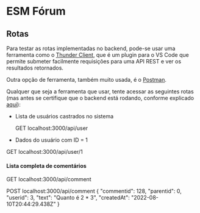# ESM Fórum

## Rotas

Para testar as rotas implementadas no backend, pode-se usar uma ferramenta como o
[Thunder Client](https://marketplace.visualstudio.com/items?itemName=rangav.vscode-thunder-client), 
que é um plugin para o VS Code que permite submeter facilmente requisições para uma
API REST e ver os resultados retornados. 

Outra opção de ferramenta, também muito usada, é o [Postman](https://www.postman.com/).

Qualquer que seja a ferramenta que usar, tente acessar as seguintes rotas (mas antes
se certifique que o backend está rodando, conforme explicado 
[aqui](https://github.com/aserg-ufmg/esmforum/blob/main/docs/install-info.md)):

* Lista de usuários castrados no sistema

  GET localhost:3000/api/user

* Dados do usuário com ID = 1

GET localhost:3000/api/user/1

#### Lista completa de comentários

GET  localhost:3000/api/comment


POST localhost:3000/api/comment
{
    "commentid": 128,
    "parentid": 0,
    "userid": 3,
    "text": "Quanto é 2 * 3",
    "createdAt": "2022-08-10T20:44:29.438Z"
  }
